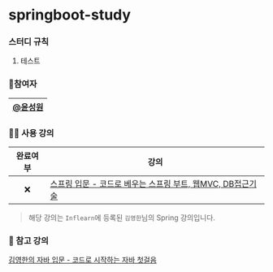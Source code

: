 # springboot-study

### 스터디 규칙
1. 테스트

### 🙆참여자
|[@윤성원](https://github.com/Zepelown)
|:---:|

### 👩‍💻 사용 강의
|완료여부|강의|
|:---:|---|
|:x:|[스프링 입문 - 코드로 베우는 스프링 부트, 웹MVC, DB접근기술](https://inf.run/hivx6)|
> 해당 강의는 `Inflearn`에 등록된 `김영한`님의 Spring 강의입니다.

### 📖 참고 강의
[김영한의 자바 입문 - 코드로 시작하는 자바 첫걸음](https://www.inflearn.com/course/%EA%B9%80%EC%98%81%ED%95%9C%EC%9D%98-%EC%9E%90%EB%B0%94-%EC%9E%85%EB%AC%B8#curriculum)

